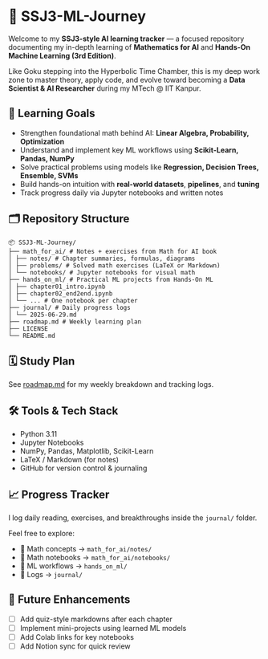 # 🧠 SSJ3-ML-Journey

Welcome to my **SSJ3-style AI learning tracker** — a focused repository documenting my in-depth learning of **Mathematics for AI** and **Hands-On Machine Learning (3rd Edition)**.

Like Goku stepping into the Hyperbolic Time Chamber, this is my deep work zone to master theory, apply code, and evolve toward becoming a **Data Scientist & AI Researcher** during my MTech @ IIT Kanpur.

## 🎯 Learning Goals

- Strengthen foundational math behind AI: **Linear Algebra, Probability, Optimization**
- Understand and implement key ML workflows using **Scikit-Learn, Pandas, NumPy**
- Solve practical problems using models like **Regression, Decision Trees, Ensemble, SVMs**
- Build hands-on intuition with **real-world datasets**, **pipelines**, and **tuning**
- Track progress daily via Jupyter notebooks and written notes

## 🗂️ Repository Structure

```
📦 SSJ3-ML-Journey/
├── math_for_ai/ # Notes + exercises from Math for AI book
│ ├── notes/ # Chapter summaries, formulas, diagrams
│ ├── problems/ # Solved math exercises (LaTeX or Markdown)
│ └── notebooks/ # Jupyter notebooks for visual math
├── hands_on_ml/ # Practical ML projects from Hands-On ML
│ ├── chapter01_intro.ipynb
│ ├── chapter02_end2end.ipynb
│ └── ... # One notebook per chapter
├── journal/ # Daily progress logs
│ └── 2025-06-29.md
├── roadmap.md # Weekly learning plan
├── LICENSE
└── README.md
```

## 🗓️ Study Plan

See [roadmap.md](./roadmap.md) for my weekly breakdown and tracking logs.

## 🛠️ Tools & Tech Stack

- Python 3.11
- Jupyter Notebooks
- NumPy, Pandas, Matplotlib, Scikit-Learn
- LaTeX / Markdown (for notes)
- GitHub for version control & journaling

## 📈 Progress Tracker

I log daily reading, exercises, and breakthroughs inside the `journal/` folder.

Feel free to explore:

- 📘 Math concepts → `math_for_ai/notes/`
- 🔢 Math notebooks → `math_for_ai/notebooks/`
- 🤖 ML workflows → `hands_on_ml/`
- 📝 Logs → `journal/`

## 🌱 Future Enhancements

- [ ] Add quiz-style markdowns after each chapter
- [ ] Implement mini-projects using learned ML models
- [ ] Add Colab links for key notebooks
- [ ] Add Notion sync for quick review
